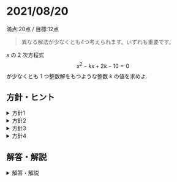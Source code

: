 # 2021/08/20

満点:20点 / 目標:12点

> 異なる解法が少なくとも4つ考えられます。いずれも重要です。

$x$ の $2$ 次方程式 $$x^2-kx+2k-10=0$$ が少なくとも $1$ つ整数解をもつような整数 $k$ の値を求めよ.

<div style="page-break-before:always"></div>

## 方針・ヒント

<details markdown="1">
<summary>方針1</summary>

- 整数解を $\alpha$, 他の解を $\beta$ として, 解と係数の関係を利用する.

</details>

<details markdown="1">
<summary>方針2</summary>

- 整数解を $\alpha$ として, 方程式に代入し, $k$ について解く. $k$ が整数になるように, $\alpha$ の値を定める.

</details>

<details markdown="1">
<summary>方針3</summary>

- 整数解を $\alpha$ として, 方程式に代入し, $\alpha$ について解く. $\alpha$ が整数になるように, $k$ の値を定める.

</details>

<details markdown="1">
<summary>方針4</summary>

- 整数解を $\alpha$ として, 方程式に代入し, (整数) × (整数) = (定数) の形を作る.

</details>

<div style="page-break-before:always"></div>

## 解答・解説

<details markdown="1">
<summary>解答・解説</summary>

方程式の**整数解**を求める問題です. 人によって出来がはっきり分かれました. この問題が求めていることを理解できたかどうかの違いだと思います.

4つの解法について, それぞれ解説していきます.

### 方針1: 解と係数の関係

パターン的な解法です. 特に**どちらも整数**のときはこの解法を選択することになります.

$2$ つの解を $\alpha$, $\beta$ とすると, 解と係数の関係から

$$
\left\lbrace
\begin{array}[l]
a\alpha + \beta = k\newline
\alpha \beta = 2k-10
\end{array}
\right.
$$

となります. ここで $\alpha + \beta = k$ に着目すると, $\alpha$ と $k$ が整数になるなら $\beta$ も整数になることがわかります. なによりこの問題は $k$ を求める問題ですから, $\alpha$ と $\beta$ が特定できればいいのです. $k$ を消去して $(\alpha,\ \beta)$ の組を見つけましょう.

### 方針2: $k$ について解く

不定方程式では**1つの文字について解く**ことで解決する方法が強力です.

整数解 $x=\alpha$ を代入した $\alpha^2-k\alpha+2k-10=0$ を, どちらか1文字の方程式として解くことになりますが, **$k$ は最高で $1$ 次ですから, 楽に解けます.** 実際に $k$ について解くときは, 分母が $0$ にならないように確認を忘れず行いましょう. $\alpha \neq 2$ に注意して,
$$k=\frac{\alpha^2-10}{\alpha-2} \ (\alpha \neq 2)$$
となります. あとは次数を下げてしらみつぶし.



![](img/mathterro_20210820_01.jpg)

<div style="page-break-before:always"></div>

### 方針3: $\alpha$ について解く

$\alpha$ について解くと,
$$\alpha = \frac{k \pm \sqrt{k^2-8k+40}}{2}$$
となります. あとは $k^2-8k+40$ が平方数になるように $k$ の値を求めることになります.

ここで注意したいのが,

> $\alpha$ が整数 $\Rightarrow$ $k^2-8k+40$ が平方数

ということで, 逆は成り立ちません. なぜなら $k \pm \sqrt{k^2-8k+40}$ が奇数になることがあるからです. そこで, 実際に $k$ が求まったあと, $\alpha$ が本当に整数になるか代入して確認する必要があります. これが**十分性の確認**です.

### 方針4: 直接 (整数) × (整数) = (定数) を作る

計算力さえあれば一撃で終わります. 少し技巧的な変形が要るので, その場で思いつかなくても仕方ないかなって感じです.

![](img/mathterro_20210820_02.jpg)

![](img/mathterro_20210820_03.jpg)

</details>